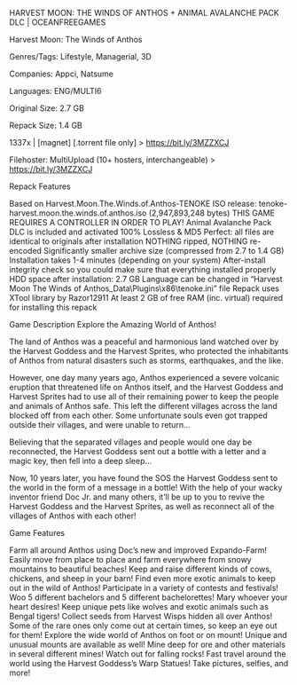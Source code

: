 HARVEST MOON: THE WINDS OF ANTHOS + ANIMAL AVALANCHE PACK DLC | OCEANFREEGAMES

 Harvest Moon: The Winds of Anthos

Genres/Tags: Lifestyle, Managerial, 3D

Companies: Appci, Natsume

Languages: ENG/MULTI6

Original Size: 2.7 GB

Repack Size: 1.4 GB



1337x | [magnet] [.torrent file only] > https://bit.ly/3MZZXCJ



Filehoster: MultiUpload (10+ hosters, interchangeable)  > https://bit.ly/3MZZXCJ

Repack Features

Based on Harvest.Moon.The.Winds.of.Anthos-TENOKE ISO release: tenoke-harvest.moon.the.winds.of.anthos.iso (2,947,893,248 bytes)
THIS GAME REQUIRES A CONTROLLER IN ORDER TO PLAY!
Animal Avalanche Pack DLC is included and activated
100% Lossless & MD5 Perfect: all files are identical to originals after installation
NOTHING ripped, NOTHING re-encoded
Significantly smaller archive size (compressed from 2.7 to 1.4 GB)
Installation takes 1-4 minutes (depending on your system)
After-install integrity check so you could make sure that everything installed properly
HDD space after installation: 2.7 GB
Language can be changed in “Harvest Moon The Winds of Anthos_Data\Plugins\x86\tenoke.ini” file
Repack uses XTool library by Razor12911
At least 2 GB of free RAM (inc. virtual) required for installing this repack

Game Description
Explore the Amazing World of Anthos!

The land of Anthos was a peaceful and harmonious land watched over by the Harvest Goddess and the Harvest Sprites, who protected the inhabitants of Anthos from natural disasters such as storms, earthquakes, and the like.

However, one day many years ago, Anthos experienced a severe volcanic eruption that threatened life on Anthos itself, and the Harvest Goddess and Harvest Sprites had to use all of their remaining power to keep the people and animals of Anthos safe. This left the different villages across the land blocked off from each other. Some unfortunate souls even got trapped outside their villages, and were unable to return…

Believing that the separated villages and people would one day be reconnected, the Harvest Goddess sent out a bottle with a letter and a magic key, then fell into a deep sleep…

Now, 10 years later, you have found the SOS the Harvest Goddess sent to the world in the form of a message in a bottle! With the help of your wacky inventor friend Doc Jr. and many others, it’ll be up to you to revive the Harvest Goddess and the Harvest Sprites, as well as reconnect all of the villages of Anthos with each other!

Game Features

Farm all around Anthos using Doc’s new and improved Expando-Farm! Easily move from place to place and farm everywhere from snowy mountains to beautiful beaches!
Keep and raise different kinds of cows, chickens, and sheep in your barn! Find even more exotic animals to keep out in the wild of Anthos!
Participate in a variety of contests and festivals!
Woo 5 different bachelors and 5 different bachelorettes! Mary whoever your heart desires!
Keep unique pets like wolves and exotic animals such as Bengal tigers!
Collect seeds from Harvest Wisps hidden all over Anthos! Some of the rare ones only come out at certain times, so keep an eye out for them!
Explore the wide world of Anthos on foot or on mount! Unique and unusual mounts are available as well!
Mine deep for ore and other materials in several different mines! Watch out for falling rocks!
Fast travel around the world using the Harvest Goddess’s Warp Statues!
Take pictures, selfies, and more!
